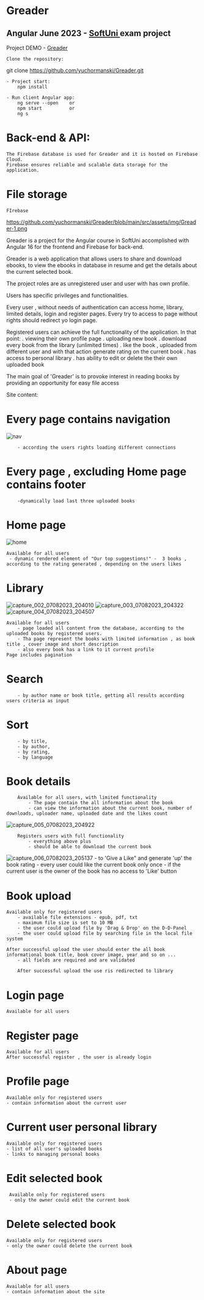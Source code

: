 <h1>Greader</h1>

<h2>Angular June 2023 - <a href="https://softuni.bg" target=_blank alt="Softuni page">SoftUni </a>exam project</h2>

<p>Project DEMO - <a href="https://greader.vercel.app" target="_blank">Greader</a></p>

    Clone the repository:

git clone https://github.com/yuchormanski/Greader.git

    - Project start:
        npm install

    - Run client Angular app:
        ng serve --open    or
        npm start          or
        ng s

# Back-end & API:

    The Firebase database is used for Greader and it is hosted on Firebase Cloud.
    Firebase ensures reliable and scalable data storage for the application.

# File storage

    FIrebase

https://github.com/yuchormanski/Greader/blob/main/src/assets/img/Greader-1.png

Greader is a project for the Angular course in SoftUni accomplished with Angular 16 for the frontend and Firebase for back-end.

Greader is a web application that allows users to share and download ebooks, to view the ebooks in database in resume and get the details about the current selected book.

The project roles are as unregistered user and user with has own profile.

Users has specific privileges and functionalities.

Every user , without needs of authentication can access home, library, limited details, login and register pages.
Every try to access to page without rights should redirect yo login page.

Registered users can achieve the full functionality of the application. In that point:
. viewing their own profile page
. uploading new book
. download every book from the library (unlimited times)
. like the book , uploaded from different user and with that action generate rating on the current book
. has access to personal library
. has ability to edit or delete the their own uploaded book

The main goal of 'Greader' is to provoke interest in reading books by providing an opportunity for easy file access

Site content:

# Every page contains navigation
![nav](https://github.com/yuchormanski/Greader/assets/693307/f5329eb0-3738-4473-b286-50caf5dc311d)

        - according the users rights loading different connections

# Every page , excluding Home page contains footer

        -dynamically load last three uploaded books

# Home page

![home](https://github.com/yuchormanski/Greader/assets/693307/ed7ece35-24e4-4893-9742-68bcf524e69c)

    Available for all users
     - dynamic rendered element of "Our top suggestions!" -  3 books , according to the rating generated , depending on the users likes

# Library
![capture_002_07082023_204010](https://github.com/yuchormanski/Greader/assets/693307/4aa0b861-6fb3-4dfb-b1a8-65d534d0d0d3)
![capture_003_07082023_204322](https://github.com/yuchormanski/Greader/assets/693307/98333172-d103-44fd-83de-11812851afa8)
![capture_004_07082023_204507](https://github.com/yuchormanski/Greader/assets/693307/6a24eaf8-c690-4842-aa01-29968dc8c626)

    Available for all users
        - page loaded all content from the database, according to the uploaded books by registered users.
        - Tha page represent the books with limited information , as book title , cover image and short description
        - also every book has a link to it current profile
    Page includes pagination
# Search
        - by author name or book title, getting all results according users criteria as input
# Sort
        - by title,
        - by author,
        - by rating,
        - by language

# Book details

        Available for all users, with limited functionality
            - The page contain the all information about the book
            - can view the information about the current book, number of downloads, uploader name, uploaded date and the likes count
            
![capture_005_07082023_204922](https://github.com/yuchormanski/Greader/assets/693307/995df9c9-5e5d-46fc-a48c-690b12801d72)

        Registers users with full functionality
            - everything above plus
            - should be able to download the current book
![capture_006_07082023_205137](https://github.com/yuchormanski/Greader/assets/693307/0c6ff107-9d9b-4584-b1f2-18053bfc9246)
            - to 'Give a Like" and generate 'up' the book rating
            - every user could like the current book only once
            - if the current user is the owner of the book has no access to 'Like' button

# Book upload

    Available only for registered users
        - available file extensions - epub, pdf, txt
        - maximum file size is set to 10 MB
        - the user could upload file by 'Drag & Drop' on the D-D-Panel
        - the user could upload file by searching file in the local file system

    After successful upload the user should enter the all book informational book title, book cover image, year and so on ...
        - all fields are required and are validated

        After successful upload the use ris redirected to library

# Login page

    Available for all users

# Register page

    Available for all users
    After successful register , the user is already login

# Profile page

    Available only for registered users
    - contain information about the current user

# Current user personal library

    Available only for registered users
    - list of all user's uploaded books
    - links to managing personal books

# Edit selected book

     Available only for registered users
     - only the owner could edit the current book

# Delete selected book

    Available only for registered users
    - only the owner could delete the current book

# About page

    Available for all users
    - contain information about the site
